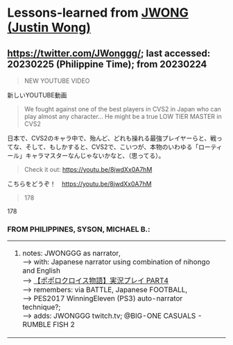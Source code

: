 # Lessons-learned from [JWONG (Justin Wong)](https://twitter.com/JWonggg?ref_src=twsrc%5Egoogle%7Ctwcamp%5Eserp%7Ctwgr%5Eauthor)

## https://twitter.com/JWonggg/; last accessed: 20230225 (Philippine Time); from 20230224

> NEW YOUTUBE VIDEO

新しいYOUTUBE動画

> We fought against one of the best players in CVS2 in Japan who can play almost any character... He might be a true LOW TIER MASTER in CVS2

日本で、CVS2のキャラ中で、殆んど、どれも操れる最強プレイヤーらと、戦ってな、そして、もしかすると、CVS2で、こいつが、本物のいわゆる「ローティール」キャラマスターなんじゃないかなと、（思ってる）。

> Check it out: https://youtu.be/8jwdXx0A7hM

こちらをどうぞ！　https://youtu.be/8jwdXx0A7hM

> 178

178

### FROM PHILIPPINES, SYSON, MICHAEL B.:

   <table>
 <tr><td>
   
1) notes: JWONGGG as narrator, <br/>
	 --> with: Japanese narrator using combination of nihongo and English<br/>
--> [【ポポロクロイス物語】実況プレイ PART4](https://www.youtube.com/watch?v=MH6q3qS58jE)<br/>
	 --> remembers: via BATTLE, Japanese FOOTBALL,<br/>
	 --> PES2017 WinningEleven (PS3) auto-narrator technique?;<br/>
	 --> adds: JWONGGG twitch.tv; @BIG-ONE CASUALS - RUMBLE FISH 2
	 
	 
  </td></tr>
</table>



